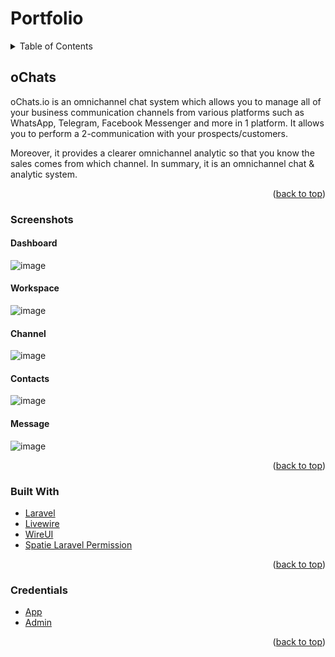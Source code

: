 # Portfolio

<div id="top"></div>

<!-- TABLE OF CONTENTS -->
<details>
  <summary>Table of Contents</summary>
  <ol>
    <li>
      <a href="#ochats-project">oChats</a>
      <ul>
        <li><a href="#ochats-about-the-project">About The Project</a></li>
        <li><a href="#ochats-screenshots">Screenshots</a></li>
        <li><a href="#ochats-built-with">Built With</a></li>
        <li><a href="#ochats-credentials">Credentials</a></li>
      </ul>
    </li>
    <li>
      <a href="#usm-project">Ubuntu Social Media</a>
      <ul>
        <li><a href="#usm-about-the-project">About The Project</a></li>
        <li><a href="#usm-screenshots">Screenshots</a></li>
        <li><a href="#usm-built-with">Built With</a></li>
        <li><a href="#usm-credentials">Credentials</a></li>
      </ul>
    </li>
    <li>
      <a href="#laundyking-project">Laundry King</a>
      <ul>
        <li><a href="#laundryking-about-the-project">About The Project</a></li>
        <li><a href="#laundryking-screenshots">Screenshots</a></li>
        <li><a href="#laundryking-built-with">Built With</a></li>
        <li><a href="#laundryking-credentials">Credentials</a></li>
      </ul>
    </li>
    <li>
      <a href="#hylawallet-project">HYLA Wallet</a>
      <ul>
        <li><a href="#hylawallet-about-the-project">About The Project</a></li>
        <li><a href="#hylawallet-screenshots">Screenshots</a></li>
        <li><a href="#hylawallet-built-with">Built With</a></li>
        <li><a href="#hylawallet-credentials">Credentials</a></li>
      </ul>
    </li>
    <li>
      <a href="#ipay-project">iPay</a>
      <ul>
        <li><a href="#ipay-about-the-project">About The Project</a></li>
        <li><a href="#ipay-screenshots">Screenshots</a></li>
        <li><a href="#ipay-built-with">Built With</a></li>
        <li><a href="#ipay-credentials">Credentials</a></li>
      </ul>
    </li>
  </ol>
</details>

<!-- OCHATS ABOUT THE PROJECT -->
## <div id="ochats-project">oChats</div>

oChats.io is an omnichannel chat system which allows you to manage all of your business communication channels from various platforms such as WhatsApp, Telegram, Facebook Messenger and more in 1 platform. It allows you to perform a 2-communication with your prospects/customers.

Moreover, it provides a clearer omnichannel analytic so that you know the sales comes from which channel. In summary, it is an omnichannel chat & analytic system. 

<p align="right">(<a href="#top">back to top</a>)</p>


### Screenshots

#### Dashboard
![image](https://github.com/user-attachments/assets/ed69a01f-2e15-4753-b75c-995982269e55)
#### Workspace
![image](https://github.com/user-attachments/assets/9ee4b62a-50c0-4bf0-8968-53499afa3677)
#### Channel
![image](https://github.com/user-attachments/assets/0f45d270-c658-4741-936b-92d8ba3ad530)
#### Contacts
![image](https://github.com/user-attachments/assets/01feac3e-b67e-40c6-869e-44734668e712)
#### Message
![image](https://github.com/user-attachments/assets/02ffc2fc-eef1-44b7-b514-e82a4f213458)

<p align="right">(<a href="#top">back to top</a>)</p>


### Built With

* [Laravel](https://laravel.com/)
* [Livewire](https://laravel-livewire.com/)
* [WireUI](https://livewire-wireui.com/)
* [Spatie Laravel Permission](https://spatie.be/docs/laravel-permission/v5/introduction)

<p align="right">(<a href="#top">back to top</a>)</p>


### Credentials

* [App](https://app.ochats.io/)
* [Admin](https://app.ochats.io/admin-login/)

<p align="right">(<a href="#top">back to top</a>)</p>
